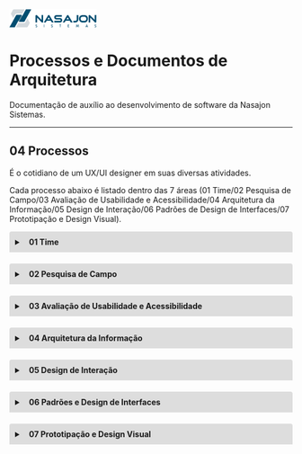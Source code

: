 ![Logo da Nasajon](../logoNasajon.png "Logo da Nasajon")
# Processos e Documentos de Arquitetura
Documentação de auxílio ao desenvolvimento de software da Nasajon Sistemas.

---

## 04 Processos
É o cotidiano de um UX/UI designer em suas diversas atividades. 

Cada processo abaixo é listado dentro das 7 áreas (01 Time/02 Pesquisa de Campo/03 Avaliação de Usabilidade e Acessibilidade/04 Arquitetura da Informação/05 Design de Interação/06 Padrões de Design de Interfaces/07 Prototipação e Design Visual).
<details style="margin-bottom:20px;">
<style>.markdown-body>*:first-child {
    margin-top: 0 !important;
    display: none;
}</style>
  <link rel="stylesheet" href="https://cdnjs.cloudflare.com/ajax/libs/font-awesome/5.15.3/css/all.min.css" integrity="sha512-iBBXm8fW90+nuLcSKlbmrPcLa0OT92xO1BIsZ+ywDWZCvqsWgccV3gFoRBv0z+8dLJgyAHIhR35VZc2oM/gI1w==" crossorigin="anonymous" referrerpolicy="no-referrer" />
  <summary style="
    background-color: #ddd;
    padding: 10px;
    font-weight: bold;
    border-radius: 4px 4px 0 0;
    cursor:pointer;"
    title="Clique aqui para visualizar os processos do Time">
    <i class="fas fa-users" style="color: #2879d0;margin-right:10px;"></i> 01 Time</summary>
  <div style="
    border: 1px solid #ddd;
    border-radius: 0 0 4px 4px;
    padding: 15px;">
    <p><b>Como fazemos nosso trabalho</b></p>
    <p><u>Padronizar</u></p>
    <p style="margin: -15px 0 -10px 0">Como facilitamos a qualidade do projeto por meio de conjuntos de ferramentas e processos consistentes, contendo:</p>
    <ul>
      <li><a href="../04_Processos">Processos</a>, <a href="../03_Ferramentas-Recursos">ferramentas</a> e frameworks;</li>
      <li style="margin-top: 10px;">Design system, pode-se acessar em dois formatos:
        <ol style="list-style-type:decimal;margin:5px 0 0 15px;">
          <li><a href="https://www.figma.com/proto/Iz5rlCqV5gV8JOCKLtk23J/Design-System-2.0?page-id=1439%3A19978&node-id=1102%3A0&viewport=45%2C120%2C0.11756104975938797&scaling=scale-down" target="_blank">Figma</a> - o design em seu formato de protótipo;</li>
          <li><a href="http://ui.nasajon.com.br.s3-website-us-west-2.amazonaws.com/#!/instalacao" target="_blank">Nasajon-UI</a> - o design em seu formato finalizado para uso.</li>
        </ol>
      </li>
    </ul>
    <p><u>Harmonizar</u></p>
    <p style="margin: -15px 0 -10px 0">Como podemos compartilhar e expandir a inteligência de design para que todos trabalhemos a partir do mesmo entendimento compartilhado e construamos um terreno comum, contendo:</p>
    <ul>
      <li><a href="../02_BaseConhecimento-Treinamentos">Base de conhecimento</a>;</li>
      <li>Playbooks e guias.</li>
    </ul>
    <p><u>Priorizar</u></p>
    <p style="margin: -15px 0 15px 0">Como tomamos decisões sobre em quais projetos trabalhar e quando trabalhar neles.</p>
    <hr>
    <p><b>Como trabalhamos juntos</b></p>
    <p><u>Organizar</u></p>
    <p style="margin: -15px 0 15px 0">Como estruturamos nossas equipes e construímos a equipe certa.</p>
    <p><u>Colaborar</u></p>
    <p style="margin: -15px 0 15px 0;">Como criamos ambientes e encontros que permitem uma comunicação eficaz.</p>
    <p><u>Humanizar</u></p>
    <p style="margin: -15px 0 -10px 0">Como podemos garantir que as práticas de contratação, integração e desenvolvimento profissional tratem os funcionários como seres humanos em primeiro lugar. Contendo:</p>
    <ul>
      <li>Montar um onboarding bacana para quem acabou de chegar no time;</li>
      <li>Propor eventos e cursos;</li>
      <li>Propor rituais entre o time de design;</li>
      <li>Propor um processo de contratação mais eficaz.</li>
    </ul>
    <hr>
    <p><b>Como gerenciamos nosso trabalho</b></p>
    <p><u>Artefatos existentes</u></p>
    <ul>
      <li><a href="https://trello.com/b/OEbo1AKb/kanban" target="_blank">Trello da equipe de design</a> (Que é o nosso Roadmap e é necessário ser convidado para visualizar).</li>
      <li style="margin-top: 10px;"><a href="../03_Ferramentas-Recursos/">Ferramentas</a></li>
      <li style="margin-top: 10px;">Scrum, que é subdivido em duas partes:
        <p style="margin-top: 10px;"><b>1 - Artefatos</b></p>
        <p style="margin: -15px 0 5px 0;">São processos que envolve a criação de <a href="../01_Artefatos/">artefatos</a> e cerimônias, contendo:</p>
        <ul>
          <li>Product Backlog;</li>
          <li>Sprint Backlog;</li>
          <li>Incremento: soma de todos os itens do Backlog do Produto completados durante a Sprint e o valor dos incrementos de todas as Sprints anteriores;</li>
          <li>A Definição de Pronto (ter sido validado por outro membro e ter passado da coluna de teste no trello).</li>
        </ul>
        <p><b>2 - Cerimônias</b></p>
        <p style="margin: -15px 0 5px 0;">São representados por reuniões especificas como Sprint Planning e Daily Scrum, saiba mais acessando <a href="../05_Cerimonias/">cerimônias</a>.</p>
      </li>
    </ul>
    <hr>
    <p><b>Elaborar artefatos que auxiliem nas tarefas, atividades e/ou problemas recorrentes</b></p>
    <p><u>Artefatos existentes</u></p>
    <ul>
      <li><a href="https://github.com/Nasajon/Arquitetura/tree/master/Design" target="_blank">repositório de Arquitetura de Design</a></li>
      <li><a href="https://nasajon.github.io/Arquitetura/" target="_blank">site Processos e Documentos de Arquitetura</a></li>
      <li><a href="../01_Artefatos/Template/googleDocumentos/">Template personalizado para criar arquivos no Google Documentos</a></li>
      <li><a href="https://github.com/Nasajon/Arquitetura/pull/56/commits/e079ca2e8ea16969da42c209d72184c943c604ae" target="_blank">Template-PR_designer #56</a></li>
      <li><a href="https://docs.google.com/document/d/1SG369Vi4O3rwt9LK5uXvZKjzhzVMTOff2atJsqh2KJw/edit?usp=sharing" target="_blank">Padrões para elaboração de documentações</a></li>
    </ul>
    <p><u>Artefatos futuros</u></p>
    <ul>
      <li>Mapa de Stakeholders;</li>
      <li>Mapa de habilidades;</li>
      <li>Acompanhamento de Artefatos.</li>
    </ul>
  </div>
</details>

<details style="margin-bottom:20px;">
  <summary style="
    background-color: #ddd;
    padding: 10px;
    font-weight: bold;
    border-radius: 4px 4px 0 0;
    cursor:pointer;"
    title="Clique aqui para visualizar os processos de Pesquisa de Campo">
    <i class="fas fa-people-arrows" style="color: #2879d0;margin-right:10px;"></i> 02 Pesquisa de Campo</summary>
  <div style="
    border: 1px solid #ddd;
    border-radius: 0 0 4px 4px;
    padding: 15px;">
    <p><b>Tarefas que podemos executar</b></p>
    <ul>
      <li>Planejar a pesquisa com usuários;</li>
      <li>Realizar pesquisa com usuários com diferentes métodos;</li>
      <li>Consolidar as informações coletadas na pesquisa;</li>
      <li>Definir a solução de design a partir da identificação do problema;</li>
      <li>Realizar pesquisa desk;</li>
      <li>Recrutar participantes para a pesquisa;</li>
      <li>Analisar insights da pesquisa;</li>
      <li>Elaborar relatório de pesquisa com usuários.</li>
    </ul>
    <hr>
    <p><b>Elaborar artefatos que auxiliem nas tarefas, atividades e/ou problemas recorrentes</b></p>
    <p><u>Artefatos existentes</u></p>
    <p>Ainda não existe.</p>
    <p><u>Artefatos futuros</u></p>
    <p>Criar as proto-personas de cada Sistema para nos auxiliar na priorização de nosso backlog e também para ajudar na imersão de nossas tarefas.</p>
  </div>
</details>

<details style="margin-bottom:20px;">
  <summary style="
    background-color: #ddd;
    padding: 10px;
    font-weight: bold;
    border-radius: 4px 4px 0 0;
    cursor:pointer;"
    title="Clique aqui para visualizar os processos da Avaliação de Usabilidade e Acessibilidade">
    <i class="fas fa-universal-access" style="color: #2879d0;margin-right:10px;"></i> 03 Avaliação de Usabilidade e Acessibilidade</summary>
  <div style="
    border: 1px solid #ddd;
    border-radius: 0 0 4px 4px;
    padding: 15px;">
    <p><b>Tarefas que podemos executar</b></p>
    <ul>
      <li>Planejar testes de avaliação de usabilidade;</li>
      <li>Realizar testes de avaliação heurística;</li>
      <li>Realizar testes de avaliação de usabilidade com usuários;</li>
      <li>Elaborar relatórios de avaliação com usuários;</li>
      <li>Realizar testes com protótipo de baixa fidelidade;</li>
      <li>Realizar testes de usabilidade de aplicativos mobile;</li>
      <li>Seguir recomendações para acessibilidade no design da interface.</li>
    </ul>
    <hr>
    <p><b>Elaborar artefatos que auxiliem nas tarefas, atividades e/ou problemas recorrentes</b></p>
    <p><u>Artefatos existentes</u></p>
    <ul>
      <li><a href="https://docs.google.com/spreadsheets/d/1nyqC-jr0lR1nMxqPoeGCqlo97uGF7rS2kKRYKP7vW6Q/edit?usp=sharing" target="_blank">Template de Avaliação Heurística</a></li>
    </ul>
    <p><u>Artefatos futuros</u></p>
    <p>Ainda não existe.</p>
  </div>
</details>

<details style="margin-bottom:20px;">
  <summary style="
    background-color: #ddd;
    padding: 10px;
    font-weight: bold;
    border-radius: 4px 4px 0 0;
    cursor:pointer;"
    title="Clique aqui para visualizar os processos de Arquitetura da Informação">
    <i class="fas fa-sitemap" style="color: #2879d0;margin-right:10px;"></i> 04 Arquitetura da Informação</summary>
  <div style="
    border: 1px solid #ddd;
    border-radius: 0 0 4px 4px;
    padding: 15px;">
    <p><b>Tarefas que podemos executar</b></p>
    <ul>
      <li>Organizar e rotular o conteúdo de um site, sistema ou aplicativo;</li>
      <li>Projetar a navegação de um site, sistema ou aplicativo;</li>
      <li>Projetar a busca de um site, sistema ou aplicativo;</li>
      <li>Realizar testes de card sorting;</li>
      <li>Elaborar wireframes;</li>
      <li>Elaborar inventário de conteúdo de um site ou portal;</li>
      <li>Definir a hierarquia das informações em uma página;</li>
      <li>Elaborar layouts de páginas a partir da organização do conteúdo, rotulação, navegação e busca.</li>
    </ul>
    <hr>
    <p><b>Elaborar artefatos que auxiliem nas tarefas, atividades e/ou problemas recorrentes</b></p>
    <p><u>Artefatos existentes</u></p>
    <p>Ainda não existe.</p>
    <p><u>Artefatos futuros</u></p>
    <p>Criar tabela (Google Sheets) com os menus dos sistemas para que possa ser sincronizado com os nossos protótipos no Figma.</p>
  </div>
</details>

<details style="margin-bottom:20px;">
  <summary style="
    background-color: #ddd;
    padding: 10px;
    font-weight: bold;
    border-radius: 4px 4px 0 0;
    cursor:pointer;"
    title="Clique aqui para visualizar os processos de Design de Interação">
    <i class="far fa-hand-point-up" style="color: #2879d0;margin-right:10px;"></i> 05 Design de Interação</summary>
  <div style="
    border: 1px solid #ddd;
    border-radius: 0 0 4px 4px;
    padding: 15px;">
    <p><b>Tarefas que podemos executar</b></p>
    <ul>
      <li>Mapear a experiência de um site, sistema ou aplicativo;</li>
      <li>Elaborar o fluxo das tarefas de um site, sistema ou aplicativo;</li>
      <li>Detalhar as ações do usuário;</li>
      <li>Elaborar cenários de uso para personas;</li>
      <li>Detalhar o feedback do sistema;</li>
      <li>Definir as microinterações de um site, sistema ou aplicativo;</li>
      <li>Elaborar o fluxo de telas em um protótipo a partir da definição da interação.</li>
    </ul>
    <hr>
    <p><b>Elaborar artefatos que auxiliem nas tarefas, atividades e/ou problemas recorrentes</b></p>
    <p><u>Artefatos existentes</u></p>
    <ul>
      <li><a href="https://docs.google.com/document/d/1xduQWEpeytvVIf_UogBTp11GMNWAexOQj9N3ziVAAOk/edit?usp=sharing" target="_blank">Mensagens de Feedback</a></li>
      <li><a href="https://docs.google.com/document/d/1G4WNmMD6UYjwiI4AhBPMzJWE6XEd8k6YqIJuqrQHgIc/edit?usp=sharing" target="_blank">Modais de Confirmação</a></li>
      <li><a href="http://ui.nasajon.com.br.s3-website-us-west-2.amazonaws.com/#!/instalacao" target="_blank">Nasajon-UI</a></li>
      <li><a href="https://docs.google.com/document/d/1dBfufYRCpI4HPdgBqyQzAHwDorIhXXtKvanzY6TMXlI/edit?usp=sharing" target="_blank">Títulos, subtítulos, textos descritivos e nomenclaturas CRUD</a></li>
      <li><a href="https://docs.google.com/document/d/1VAF0CPGotzF2t8Jl6v3xIo6w8ZL6X8oz3253STs8_eE/edit?usp=sharing" target="_blank">Header e Menus</a></li>
    </ul>
    <p><u>Artefatos futuros</u></p>
    <p>Ainda não existe.</p>
  </div>
</details>

<details style="margin-bottom:20px;">
  <summary style="
    background-color: #ddd;
    padding: 10px;
    font-weight: bold;
    border-radius: 4px 4px 0 0;
    cursor:pointer;"
    title="Clique aqui para visualizar os processos dos Padrões e Design de Interfaces">
    <i class="fas fa-window-restore" style="color: #2879d0;margin-right:10px;"></i> 06 Padrões e Design de Interfaces</summary>
  <div style="
    border: 1px solid #ddd;
    border-radius: 0 0 4px 4px;
    padding: 15px;">
    <p><b>Tarefas que podemos executar</b></p>
    <ul>
      <li>Iniciar o design de interfaces a partir do design da experiência;</li>
      <li>Analisar soluções de design de interface a partir de cases;</li>
      <li>Elaborar soluções de interface de aplicativos para fins específicos;</li>
      <li>Aplicar padrões de design de aplicativos;</li>
      <li>Mapear objetivos, tarefas, funcionalidades, páginas e conteúdo;</li>
      <li>Elaborar sketches das páginas de um aplicativo;</li>
      <li>Justificar decisões de design em um projeto.</li>
    </ul>
    <hr>
    <p><b>Elaborar artefatos que auxiliem nas tarefas, atividades e/ou problemas recorrentes</b></p>
    <p><u>Artefatos existentes</u></p>
    <p>Ainda não existe.</p>
    <p><u>Artefatos futuros</u></p>
    <p>Criar template para as Apresentações de Funcionalidades dos Sistemas Web.</p>
  </div>
</details>

<details style="margin-bottom:20px;">
  <summary style="
    background-color: #ddd;
    padding: 10px;
    font-weight: bold;
    border-radius: 4px 4px 0 0;
    cursor:pointer;"
    title="Clique aqui para visualizar os processos de Prototipação e Design Visual">
    <i class="fab fa-figma" style="color: #2879d0;margin-right:10px;"></i> 07 Prototipação e Design Visual</summary>
  <div style="
    border: 1px solid #ddd;
    border-radius: 0 0 4px 4px;
    padding: 15px;">
    <p><b>Tarefas que podemos executar</b></p>
    <ul>
      <li>Elaborar layouts para plataformas Android e iOS;</li>
      <li>Aplicar design visual na interface, incluindo cores, tipografia e imagens;</li>
      <li>Elaborar um Design System;</li>
      <li>Elaborar um protótipo de alta fidelidade;</li>
      <li>Otimizar o processo de design de interfaces;</li>
      <li>Elaborar layouts responsivos para diferentes resoluções;</li>
      <li>Preparar especificações do design para o desenvolvimento.</li>
    </ul>
    <hr>
    <p><b>Elaborar artefatos que auxiliem nas tarefas, atividades e/ou problemas recorrentes</b></p>
    <p><u>Artefatos existentes</u></p>
    <ul>
      <li><a href="https://docs.google.com/spreadsheets/d/1gk7MLzLXZYl6UM0NvgXuQad3iIogA35P4kTc4MVe6mM/edit?usp=sharing" target="_blank">Acompanhamento Design System</a></li>
      <li><a href="https://www.figma.com/proto/Iz5rlCqV5gV8JOCKLtk23J/Design-System-2.0?page-id=1439%3A19978&node-id=1102%3A0&viewport=45%2C120%2C0.11756104975938797&scaling=scale-down" target="_blank">Figma</a></li>
      <li><a href="http://ui.nasajon.com.br.s3-website-us-west-2.amazonaws.com/#!/instalacao" target="_blank">Nasajon-UI</a></li>
      <li><a href="https://docs.google.com/document/d/1qxP1HDRNkqKi0aAND0O9oHobMmuR4S4k-0LyEF9FH4c/edit?usp=sharing" target="_blank">Template para especificação de componentes em MD no Google Documentos</a></li>
      <li><a href="https://github.com/Nasajon/Arquitetura/pull/57" target="_blank">Template para especificação de componentes em MD no gitHub</a></li>
      <li><a href="../01_Artefatos/Skeleton%20Screens/">Componente: Skeleton Screens</a></li>
    </ul>
    <p><u>Artefatos futuros</u></p>
    <p>Ainda não existe.</p>
  </div>
</details>
